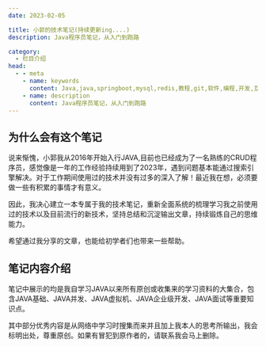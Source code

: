 ```yaml
---
date: 2023-02-05

title: 小郭的技术笔记(持续更新ing....)
description: Java程序员笔记，从入门到跑路

category:
  - 栏目介绍
head:
  - - meta
    - name: keywords
      content: Java,java,springboot,mysql,redis,教程,git,软件,编程,开发,互联网,Java 基础,Java 教程,Java程序员笔记,Java 入门
    - name: description
      content: Java程序员笔记，从入门到跑路
---
```

 

## 为什么会有这个笔记
说来惭愧，小郭我从2016年开始入行JAVA,目前也已经成为了一名熟练的CRUD程序员，感觉像是一年的工作经验持续用到了2023年，遇到问题基本能通过搜索引擎解决。对于工作期间使用过的技术并没有过多的深入了解！最近我在想，必须要做一些有积累的事情才有意义。<br/>

因此，我决心建立一本专属于我的技术笔记，重新全面系统的梳理学习我之前使用过的技术以及目前流行的新技术，坚持总结和沉淀输出文章，持续锻炼自己的思维能力。  

希望通过我分享的文章，也能给初学者们也带来一些帮助。<br/>


## 笔记内容介绍
笔记中展示的均是我自学习JAVA以来所有原创或收集来的学习资料的大集合，包含JAVA基础、JAVA并发、JAVA虚拟机、JAVA企业级开发、JAVA面试等重要知识点。

其中部分优秀内容是从网络中学习时搜集而来并且加上我本人的思考所输出，我会标明出处，尊重原创。如果有冒犯到原作者的，请联系我会马上删除。<br/>